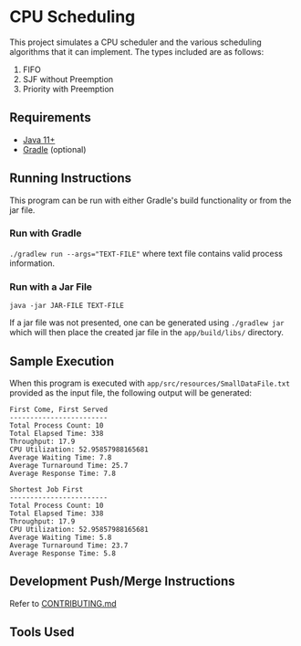 # CPU Scheduling
This project simulates a CPU scheduler and the various scheduling algorithms that it can implement. 
The types included are as follows:
1. FIFO
2. SJF without Preemption
3. Priority with Preemption

## Requirements
* [Java 11+](https://www.java.com/en/)
* [Gradle](https://gradle.org/) (optional)

## Running Instructions
This program can be run with either Gradle's build functionality or from the jar file.

### Run with Gradle
`./gradlew run --args="TEXT-FILE"` where text file contains valid process information.

### Run with a Jar File
`java -jar JAR-FILE TEXT-FILE`

If a jar file was not presented, one can be generated using `./gradlew jar` which will then place the created jar 
file in the `app/build/libs/` directory.

## Sample Execution
When this program is executed with `app/src/resources/SmallDataFile.txt` provided as the input file, 
the following output will be generated:
```
First Come, First Served
------------------------
Total Process Count: 10
Total Elapsed Time: 338
Throughput: 17.9
CPU Utilization: 52.95857988165681
Average Waiting Time: 7.8
Average Turnaround Time: 25.7
Average Response Time: 7.8

Shortest Job First
------------------------
Total Process Count: 10
Total Elapsed Time: 338
Throughput: 17.9
CPU Utilization: 52.95857988165681
Average Waiting Time: 5.8
Average Turnaround Time: 23.7
Average Response Time: 5.8
```

## Development Push/Merge Instructions
Refer to [CONTRIBUTING.md](CONTRIBUTING.md)

## Tools Used

